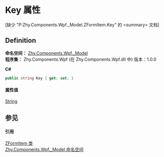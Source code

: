 # Key 属性


\[缺少 "P:Zhy.Components.Wpf._Model.ZFormItem.Key" 的 &lt;summary&gt; 文档\]



## Definition
**命名空间：** <a href="N_Zhy_Components_Wpf__Model">Zhy.Components.Wpf._Model</a>  
**程序集：** Zhy.Components.Wpf (在 Zhy.Components.Wpf.dll 中) 版本：1.0.0

**C#**
``` C#
public string Key { get; set; }
```



#### 属性值
<a href="https://learn.microsoft.com/dotnet/api/system.string" target="_blank" rel="noopener noreferrer">String</a>

## 参见


#### 引用
<a href="T_Zhy_Components_Wpf__Model_ZFormItem">ZFormItem 类</a>  
<a href="N_Zhy_Components_Wpf__Model">Zhy.Components.Wpf._Model 命名空间</a>  
